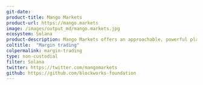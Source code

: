 ```yaml
---
git-date:
product-title: Mango Markets
product-url: https://mango.markets
image: /images/output_md/mango.markets.jpg
ecosystem: Solana
product-description: Mango Markets offers an approachable, powerful platform. Trade up to 5x leverage, long or short, with limit or market orders. Mango users save substantially on Serum DEX trading fees.
coltitle:  "Margin trading"
colpermalink: margin-trading
type: non-custodial
filter: Solana
twitter: https://twitter.com/mangomarkets
github: https://github.com/blockworks-foundation
---
```

